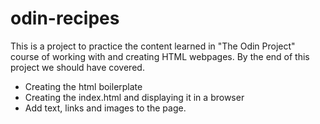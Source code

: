 # odin-recipes

This is a project to practice the content learned in "The Odin Project" course of working with and creating HTML webpages.
By the end of this project we should have covered.
- Creating the html boilerplate
- Creating the index.html and displaying it in a browser
- Add text, links and images to the page.